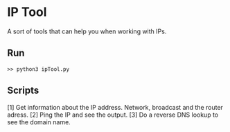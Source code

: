 # IP Tool
A sort of tools that can help you when working with IPs.

## Run
```
>> python3 ipTool.py
```

## Scripts
[1] Get information about the IP address. Network, broadcast and the router adress.
[2] Ping the IP and see the output.
[3] Do a reverse DNS lookup to see the domain name.
